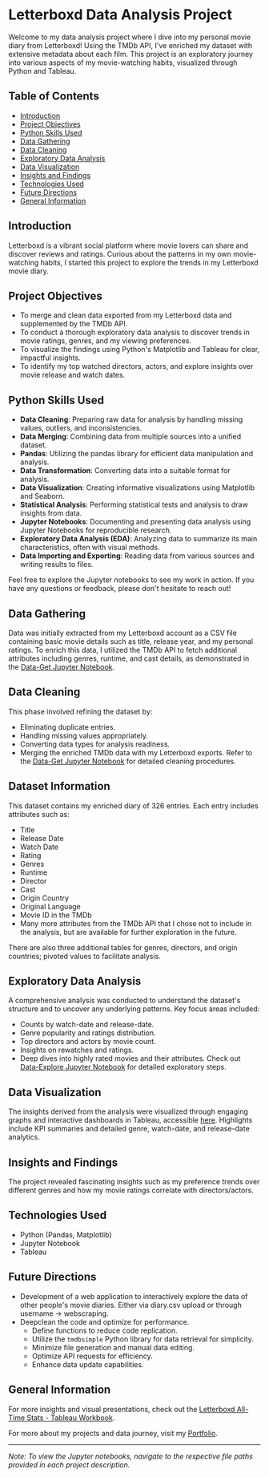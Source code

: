 # Letterboxd Data Analysis Project

Welcome to my data analysis project where I dive into my personal movie diary from Letterboxd! Using the TMDb API, I've enriched my dataset with extensive metadata about each film. This project is an exploratory journey into various aspects of my movie-watching habits, visualized through Python and Tableau.

## Table of Contents

- [Introduction](#introduction)
- [Project Objectives](#project-objectives)
- [Python Skills Used](#python-skills-used)
- [Data Gathering](#data-gathering)
- [Data Cleaning](#data-cleaning)
- [Exploratory Data Analysis](#exploratory-data-analysis)
- [Data Visualization](#data-visualization)
- [Insights and Findings](#insights-and-findings)
- [Technologies Used](#technologies-used)
- [Future Directions](#future-directions)
- [General Information](#general-information)

## Introduction

Letterboxd is a vibrant social platform where movie lovers can share and discover reviews and ratings. Curious about the patterns in my own movie-watching habits, I started this project to explore the trends in my Letterboxd movie diary.

## Project Objectives

- To merge and clean data exported from my Letterboxd data and supplemented by the TMDb API.
- To conduct a thorough exploratory data analysis to discover trends in movie ratings, genres, and my viewing preferences.
- To visualize the findings using Python's Matplotlib and Tableau for clear, impactful insights.
- To identify my top watched directors, actors, and explore insights over movie release and watch dates.

## Python Skills Used
- **Data Cleaning**: Preparing raw data for analysis by handling missing values, outliers, and inconsistencies.
- **Data Merging**: Combining data from multiple sources into a unified dataset.
- **Pandas**: Utilizing the pandas library for efficient data manipulation and analysis.
- **Data Transformation**: Converting data into a suitable format for analysis.
- **Data Visualization**: Creating informative visualizations using Matplotlib and Seaborn.
- **Statistical Analysis**: Performing statistical tests and analysis to draw insights from data.
- **Jupyter Notebooks**: Documenting and presenting data analysis using Jupyter Notebooks for reproducible research.
- **Exploratory Data Analysis (EDA)**: Analyzing data to summarize its main characteristics, often with visual methods.
- **Data Importing and Exporting**: Reading data from various sources and writing results to files.

Feel free to explore the Jupyter notebooks to see my work in action. If you have any questions or feedback, please don't hesitate to reach out!

## Data Gathering

Data was initially extracted from my Letterboxd account as a CSV file containing basic movie details such as title, release year, and my personal ratings. To enrich this data, I utilized the TMDb API to fetch additional attributes including genres, runtime, and cast details, as demonstrated in the [Data-Get Jupyter Notebook](consolidate_data.ipynb).

## Data Cleaning

This phase involved refining the dataset by:
- Eliminating duplicate entries.
- Handling missing values appropriately.
- Converting data types for analysis readiness.
- Merging the enriched TMDb data with my Letterboxd exports.
Refer to the [Data-Get Jupyter Notebook](consolidate_data.ipynb) for detailed cleaning procedures.

## Dataset Information
This dataset contains my enriched diary of 326 entries. Each entry includes attributes such as:
- Title
- Release Date
- Watch Date
- Rating
- Genres
- Runtime
- Director
- Cast
- Origin Country
- Original Language
- Movie ID in the TMDb
- Many more attributes from the TMDb API that I chose not to include in the analysis, but are available for further exploration in the future.

There are also three additional tables for genres, directors, and origin countries; pivoted values to facilitate analysis.


## Exploratory Data Analysis

A comprehensive analysis was conducted to understand the dataset's structure and to uncover any underlying patterns. Key focus areas included:
- Counts by watch-date and release-date.
- Genre popularity and ratings distribution.
- Top directors and actors by movie count.
- Insights on rewatches and ratings.
- Deep dives into highly rated movies and their attributes.
Check out [Data-Explore Jupyter Notebook](EDA.working_data.ipynb) for detailed exploratory steps.

## Data Visualization

The insights derived from the analysis were visualized through engaging graphs and interactive dashboards in Tableau, accessible [here](https://public.tableau.com/views/LetterboxdAll-TimeStats/Summary). Highlights include KPI summaries and detailed genre, watch-date, and release-date analytics.

## Insights and Findings

The project revealed fascinating insights such as my preference trends over different genres and how my movie ratings correlate with directors/actors.

## Technologies Used

- Python (Pandas, Matplotlib)
- Jupyter Notebook
- Tableau

## Future Directions

- Development of a web application to interactively explore the data of other people's movie diaries. Either via diary.csv upload or through username → webscraping.
- Deepclean the code and optimize for performance.
	- Define functions to reduce code replication.
	- Utilize the `tmdbsimple` Python library for data retrieval for simplicity.
	- Minimize file generation and manual data editing.
	- Optimize API requests for efficiency.
	- Enhance data update capabilities.

## General Information

For more insights and visual presentations, check out the [Letterboxd All-Time Stats - Tableau Workbook](https://public.tableau.com/views/LetterboxdAll-TimeStats/Summary).

For more about my projects and data journey, visit my [Portfolio](https://www.notion.so/ruizdelcarmen/Ruiz-del-Carmen-Data-Portfolio-e725748d0e0546c386be6c6c7dc49099).

---

*Note: To view the Jupyter notebooks, navigate to the respective file paths provided in each project description.*

